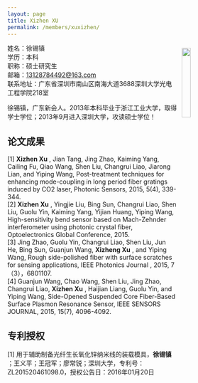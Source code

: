 ```yaml
---
layout: page
title: Xizhen XU
permalink: /members/xuxizhen/
---
```


<a href="{{ site.baseurl }}/members/xuxizhen/">
<img src="{{ site.baseurl }}/images/xuxizhen-267x337.jpg" style="width: 20%; float: right; margin: 10px" />
</a>

姓名：徐锡镇<br/>
学历：本科<br/>
职称：硕士研究生<br/>
邮箱：13128784492@163.com<br/>
联系地址：广东省深圳市南山区南海大道3688深圳大学光电工程学院218室<br/>


徐锡镇，广东新会人。2013年本科毕业于浙江工业大学，取得学士学位；2013年9月进入深圳大学，攻读硕士学位！

##  <strong><font face="楷体">论文成果</font></strong>
[1] **Xizhen Xu** , Jian Tang, Jing Zhao, Kaiming Yang, Cailing Fu, Qiao Wang, Shen Liu, Changrui Liao, Jiarong Lian, and Yiping Wang, Post-treatment techniques for enhancing mode-coupling in long period fiber gratings induced by CO2 laser, Photonic Sensors, 2015, 5(4), 339-344.<br/>
[2] **Xizhen Xu** , Yingjie Liu, Bing Sun, Changrui Liao, Shen Liu, Guolu Yin, Kaiming Yang, Yijian Huang, Yiping Wang, High-sensitivity bend sensor based on Mach-Zehnder interferometer using photonic crystal fiber, Optoelectronics Global Conference, 2015.<br/>
[3] Jing Zhao, Guolu Yin, Changrui Liao, Shen Liu, Jun He, Bing Sun, Guanjun Wang, **Xizheng Xu** , and Yiping Wang, Rough side-polished fiber with surface scratches for sensing applications, IEEE Photonics Journal , 2015, 7（3），6801107. <br/>
[4] Guanjun Wang, Chao Wang, Shen Liu, Jing Zhao, Changrui Liao, **Xizhen Xu** , Haijian Liang, Guolu Yin, and Yiping Wang, Side-Opened Suspended Core Fiber-Based Surface Plasmon Resonance Sensor, IEEE SENSORS JOURNAL, 2015, 15(7), 4096-4092.<br/>

##  <strong><font face="楷体">专利授权</font></strong>

[1] 用于辅助制备光纤生长氧化锌纳米线的装载模具，**徐锡镇** ；王义平；王冠军；廖常锐；深圳大学，专利号：ZL201520461098.0，授权公告日：2016年01月20日

